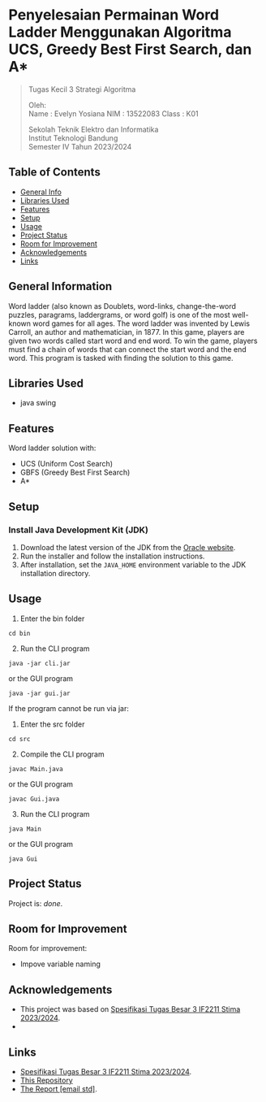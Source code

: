 # Penyelesaian Permainan Word Ladder Menggunakan Algoritma UCS, Greedy Best First Search, dan A*


> Tugas Kecil 3 Strategi Algoritma 
> 
> Oleh:<br>
> Name  : Evelyn Yosiana
> NIM   : 13522083
> Class : K01
> 
> Sekolah Teknik Elektro dan Informatika<br>
> Institut Teknologi Bandung<br>
> Semester IV Tahun 2023/2024


## Table of Contents
* [General Info](#general-information)
* [Libraries Used](#libraries-used)
* [Features](#features)
* [Setup](#setup)
* [Usage](#usage)
* [Project Status](#project-status)
* [Room for Improvement](#room-for-improvement)
* [Acknowledgements](#acknowledgements)
* [Links](#links)


## General Information
Word ladder (also known as Doublets, word-links, change-the-word puzzles, paragrams, laddergrams, or word golf) is one of the most well-known word games for all ages. The word ladder was invented by Lewis Carroll, an author and mathematician, in 1877. In this game, players are given two words called start word and end word. To win the game, players must find a chain of words that can connect the start word and the end word. This program is tasked with finding the solution to this game.


## Libraries Used
- java swing


## Features
Word ladder solution with:
- UCS (Uniform Cost Search)
- GBFS (Greedy Best First Search)
- A*

## Setup 

### Install Java Development Kit (JDK)

1. Download the latest version of the JDK from the [Oracle website](https://www.oracle.com/java/technologies/javase-jdk15-downloads.html).
2. Run the installer and follow the installation instructions.
3. After installation, set the `JAVA_HOME` environment variable to the JDK installation directory.

## Usage

1. Enter the bin folder
  ```
  cd bin
  ```
2. Run the CLI program 
  ```
  java -jar cli.jar
  ```
  or the GUI program 
  ```
  java -jar gui.jar
  ```

If the program cannot be run via jar:
1. Enter the src folder
  ```
  cd src
  ```
2. Compile the CLI program 
  ```
  javac Main.java
  ```
  or the GUI program 
  ```
  javac Gui.java
  ```
3. Run the CLI program 
  ```
  java Main
  ```
  or the GUI program 
  ```
  java Gui
  ```


## Project Status
Project is: _done_.


## Room for Improvement

Room for improvement:
- Impove variable naming


## Acknowledgements
- This project was based on [Spesifikasi Tugas Besar 3 IF2211 Stima 2023/2024]([https://docs.google.com/document/d/1HVDyywnUdNz9hStgx5ZLqHypK89hWH8qfERJOiDw6KA/edit](http://bit.ly/spektucil3stima24)).
- 

## Links
- [Spesifikasi Tugas Besar 3 IF2211 Stima 2023/2024]([https://docs.google.com/document/d/1HVDyywnUdNz9hStgx5ZLqHypK89hWH8qfERJOiDw6KA/edit](http://bit.ly/spektucil3stima24)).
- [This Repository]([https://github.com/evelynnn04/Tucil3_13522083.git])
- [The Report [email std]]([https://docs.google.com/document/d/1MDdhX6vOATXgypNhPfJXa2OcuCtfw7UXOzsRt0Tfzss/edit?usp=sharing]).
